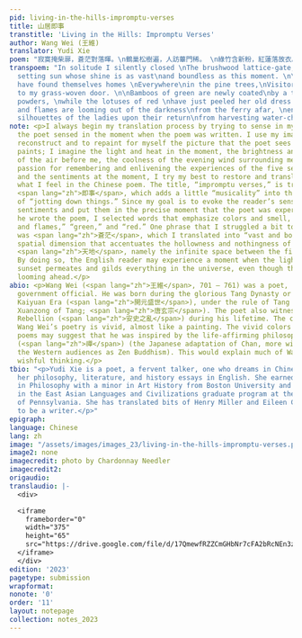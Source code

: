 ```yaml
---
pid: living-in-the-hills-impromptu-verses
title: 山居即事
transtitle: 'Living in the Hills: Impromptu Verses'
author: Wang Wei (王維)
translator: Yudi Xie
poem: "寂寞掩柴扉，蒼茫對落暉。\n鶴巢松樹遍，人訪蓽門稀。 \n綠竹含新粉，紅蓮落故衣。\n渡頭煙火起，處處採菱歸。 "
transpoem: "In solitude I silently closed \nThe brushwood lattice-gate, facing\nThe
  setting sun whose shine is as vast\nand boundless as this moment. \n\nAs the cranes
  have found themselves homes \nEverywhere\nin the pine trees,\nVisitors seldom come
  to my grass-woven door. \n\nBamboos of green are newly coated\nby a thin layer of
  powders, \nwhile the lotuses of red \nhave just peeled her old dress. \n\nSmoke
  and flames are looming out of the darkness\nfrom the ferry afar, \nenveloping the
  silhouettes of the ladies upon their return\nfrom harvesting water-chestnuts. \n"
note: <p>I always begin my translation process by trying to sense in my mind what
  the poet sensed in the moment when the poem was written. I use my imagination to
  reconstruct and to repaint for myself the picture that the poet sees in nature and
  paints; I imagine the light and heat in the moment, the brightness and transparency
  of the air before me, the coolness of the evening wind surrounding me. Due to my
  passion for remembering and enlivening the experiences of the five senses, the mood,
  and the sentiments at the moment, I try my best to restore and translate into English
  what I feel in the Chinese poem. The title, “impromptu verses,” is translated from
  <span lang="zh">即事</span>, which adds a little “musicality” into the simple action
  of “jotting down things.” Since my goal is to evoke the reader’s sensations and
  sentiments and put them in the precise moment that the poet was experiencing while
  he wrote the poem, I selected words that emphasize colors and smell, such as “smoke
  and flames,” “green,” and “red.” One phrase that I struggled a bit to translate
  was <span lang="zh">蒼茫</span>, which I translated into “vast and boundless” — a
  spatial dimension that accentuates the hollowness and nothingness of the space called
  <span lang="zh">天地</span>, namely the infinite space between the firmament and earth.
  By doing so, the English reader may experience a moment when the light from the
  sunset permeates and gilds everything in the universe, even though the night is
  looming ahead.</p>
abio: <p>Wang Wei (<span lang="zh">王維</span>, 701 – 761) was a poet, painter, and
  government official. He was born during the glorious Tang Dynasty or Prosperous
  Kaiyuan Era (<span lang="zh">開元盛世</span>), under the rule of Tang Xuanzong (Emperor
  Xuanzong of Tang; <span lang="zh">唐玄宗</span>). The poet also witnessed the An Lushan
  Rebellion (<span lang="zh">安史之亂</span>) during his lifetime. The color imagery in
  Wang Wei’s poetry is vivid, almost like a painting. The vivid colors in Wang Wei’s
  poems may suggest that he was inspired by the life-affirming philosophy of Chan
  (<span lang="zh">禪</span>) (the Japanese adaptation of Chan, more widely known to
  the Western audiences as Zen Buddhism). This would explain much of Wang Wei’s ardent
  wishful thinking.</p>
tbio: "<p>Yudi Xie is a poet, a fervent talker, one who dreams in Chinese and writes
  her philosophy, literature, and history essays in English. She earned a bachelor’s
  in Philosophy with a minor in Art History from Boston University and is studying
  in the East Asian Languages and Civilizations graduate program at the University
  of Pennsylvania. She has translated bits of Henry Miller and Eileen Chang and aspires
  to be a writer.</p>"
epigraph:
language: Chinese
lang: zh
image: "/assets/images/images_23/living-in-the-hills-impromptu-verses.png"
image2: none
imagecredit: photo by Chardonnay Needler
imagecredit2:
origaudio:
translaudio: |-
  <div>

  <iframe
    frameborder="0"
    width="375"
    height="65"
    src="https://drive.google.com/file/d/17QmewfRZZCmGHbNr7cFA2bRcNEn3zkcb/preview">
  </iframe>
  </div>
edition: '2023'
pagetype: submission
wrapformat:
nonote: '0'
order: '11'
layout: notepage
collection: notes_2023
---
```

